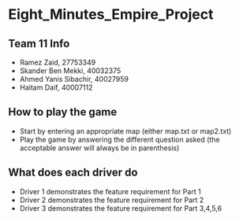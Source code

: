 # Eight_Minutes_Empire_Project

## Team  11 Info  
* Ramez Zaid, 27753349 
* Skander Ben Mekki, 40032375
* Ahmed Yanis Sibachir, 40027959
* Haitam Daif, 40007112



## How to play the game 
* Start by entering an appropriate map (either map.txt or map2.txt)
* Play the game by answering the different question asked (the acceptable answer will always be in parenthesis)

## What does each driver do
* Driver 1 demonstrates the feature requirement for Part 1
* Driver 2 demonstrates the feature requirement for Part 2
* Driver 3 demonstrates the feature requirement for Part 3,4,5,6

